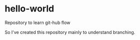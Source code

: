 # hello-world
Repository to learn git-hub flow

So I've created this repository mainly to understand branching.
